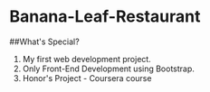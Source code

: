 # Banana-Leaf-Restaurant
##What's Special?
  1. My first web development project.
  2. Only Front-End Development using Bootstrap.
  3. Honor's Project - Coursera course
